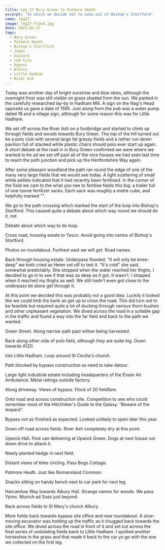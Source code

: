 ```yaml
---
title: Leg 27 Bury Green to Patmore Heath
excerpt: "In which we decide not to swim out of Bishop's Stortford"
name: leg27
image: leg27-flood.jpg
date: 2021-02-27
tags:
  - Bury Green
  - Patmore Heath
  - Bishop's Stortford
  - James
  - buzzard
  - red kite
  - bypass
  - Albury
  - Little Hadham
  - River Ash
---
```


Today was another day of bright sunshine and blue skies, although the overnight frost was still visible on grass shaded from the sun. We parked in the carefully researched lay-by in Hadham Mill. A sign on the Nag's Head opposite us gave a date of 1595. Just along from the pub was a water pump dated 18 and a village sign, although for some reason this was for Little Hadham.

We set off across the River Ash on a footbridge and started to climb up through fields and woods towards Bury Green. The top of the hill turned out be a polo club with several large fat grassy fields and a rather run-down pavilion full of stacked white plastic chairs should polo ever start up again. A short debate at the road in in Bury Green confirmed we were where we wanted to be ad we set off past all of the nice houses we had seen last time to reach the path junction and pick up the Hertfordshire Way again.

After some pleasant woodland the path ran round the edge of one of the many very large fields that we would see today. A light scattering of small white pellets indicated that it had recently been fertilised. In the corner of the field we cam to the what you nee to fertilise fields this big: a trailer full of one-tonne fertilizer sacks. Each sack was roughly a metre cube, and helpfully marked "".

We go to the path crossing which marked the start of the loop into Bishop's Stortford. This caused quite a debate about which way round we should do it, not

Debate about which way to do loop.

Cross road, housing estate to Tesco. Avoid going into centre of Bishop's Stortford.

Photos on roundabout. Furthest east we will get. Road names.

Back through housing estate. Underpass flooded. "It will only be knee-deep" we both cried as Helen set off to test it. "It's cold" she said, somewhat predictably. She stopped when the water reached her thighs. I decided to go in to see if that was as deep as it got. It wasn't. I stopped when it reached my thighs as well. We still hadn't even got close to the underpass let alone get through it.

At this point we decided this was probably not a good idea. Luckily it looked like we could limb the bank an get up to cross the road. This did turn out to be feasible but required quite a lot of ducking through various thorn bushes and other unpleasant vegetation. We dived across the road in a suitable gap in the traffic and found a way into the far field and back to the path we wanted.

Green Street. Along narrow path past willow being harvested.

Back along other side of polo field, although they are quite big. Down towards A120.

Into Little Hadham. Loop around St Cecilia's church.

Path blocked by bypass construction so need to take detour.

Large light industrial estate including headquarters of the Essex Air Ambulance. Metal railings outside factory.

Along driveway. Views of bypass. Flock of 20 fieldfare.

Onto road and across construction site. Competition to see who could remember most of the Hitchhiker's Guide to the Galaxy. "Beware of the leopard".

Bypass not as finished as expected. Looked unlikely to open later this year.

Down off road across fields. River Ash completely dry at this point.

Upwick Hall. Post van delivering at Upwick Green. Dogs at next house run down drive to attack it.

Newly planted hedge in next field.

Distant views of kites circling. Pass Bogs Cottage.

Patmore Heath. Just like Nomansland Common.

Snacks sitting on handy bench next to car park for next leg.

Harcamlow Way towards Albury Hall. Strange names for woods. We pass Ypres. Munich ad Suez just beyond.

Back across fields to St Mary's church Albury.

More fields back towards bypass site office and new roundabout. A slow-moving excavator was holding up the traffic as it chugged back towards the site office. We dived across the road in front of it and set out across the final series of undulating fields back to Little Hadham. I spotted another horseshoe in the grass and that made it back to the car yo go with the one we collected on the first leg.
